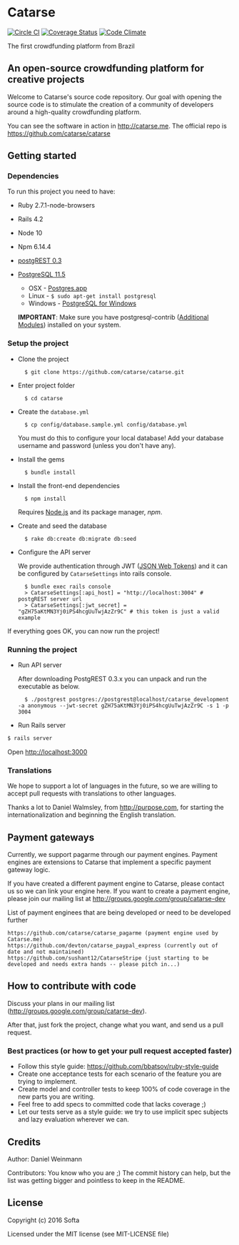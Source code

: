 # Catarse
[![Circle CI](https://circleci.com/gh/catarse/catarse/tree/master.svg?style=svg)](https://circleci.com/gh/zakirhossen23/catarse/tree/develop)
[![Coverage Status](https://coveralls.io/repos/catarse/catarse/badge.svg?branch=master)](https://coveralls.io/r/zakirhossen23/catarse?branch=develop)
[![Code Climate](https://codeclimate.com/github/catarse/catarse/badges/gpa.svg)](https://codeclimate.com/github/zakirhossen23/catarse)

The first crowdfunding platform from Brazil

## An open-source crowdfunding platform for creative projects

Welcome to Catarse's source code repository.
Our goal with opening the source code is to stimulate the creation of a community of developers around a high-quality crowdfunding platform.

You can see the software in action in http://catarse.me.
The official repo is https://github.com/catarse/catarse

## Getting started

### Dependencies

To run this project you need to have:

* Ruby 2.7.1-node-browsers

* Rails 4.2

* Node 10

* Npm 6.14.4

* [postgREST 0.3](https://github.com/begriffs/postgrest/releases/tag/v0.3.0.3)

* [PostgreSQL 11.5](http://www.postgresql.org/)
  * OSX - [Postgres.app](http://postgresapp.com/)
  * Linux - `$ sudo apt-get install postgresql`
  * Windows - [PostgreSQL for Windows](http://www.postgresql.org/download/windows/)

  **IMPORTANT**: Make sure you have postgresql-contrib ([Additional Modules](http://www.postgresql.org/docs/9.3/static/contrib.html)) installed on your system.

### Setup the project

* Clone the project

        $ git clone https://github.com/catarse/catarse.git

* Enter project folder

        $ cd catarse

* Create the `database.yml`

        $ cp config/database.sample.yml config/database.yml

    You must do this to configure your local database!
    Add your database username and password (unless you don't have any).

* Install the gems

        $ bundle install

* Install the front-end dependencies

        $ npm install

    Requires [Node.js](https://nodejs.org/download/) and its package manager, *npm*.

* Create and seed the database

        $ rake db:create db:migrate db:seed

* Configure the API server

	We provide authentication through JWT ([JSON Web Tokens](http://jwt.io/)) and it can be configured by `CatarseSettings` into rails console.

		$ bundle exec rails console
		> CatarseSettings[:api_host] = "http://localhost:3004" # postgREST server url
		> CatarseSettings[:jwt_secret] = "gZH75aKtMN3Yj0iPS4hcgUuTwjAzZr9C" # this token is just a valid example

If everything goes OK, you can now run the project!

### Running the project

* Run API server

	After downloading PostgREST 0.3.x you can unpack and run the executable as below.

		$ ./postgrest postgres://postgrest@localhost/catarse_development -a anonymous --jwt-secret gZH75aKtMN3Yj0iPS4hcgUuTwjAzZr9C -s 1 -p 3004

* Run Rails server
```bash
$ rails server
```

Open [http://localhost:3000](http://localhost:3000)

### Translations

We hope to support a lot of languages in the future, so we are willing to accept pull requests with translations to other languages.

Thanks a lot to Daniel Walmsley, from http://purpose.com, for starting the internationalization and beginning the English translation.

## Payment gateways

Currently, we support pagarme through our payment engines. Payment engines are extensions to Catarse that implement a specific payment gateway logic.

If you have created a different payment engine to Catarse, please contact us so we can link your engine here.
If you want to create a payment engine, please join our mailing list at http://groups.google.com/group/catarse-dev

  List of payment enginees that are being developed or need to be developed further

    https://github.com/catarse/catarse_pagarme (payment engine used by Catarse.me)
    https://github.com/devton/catarse_paypal_express (currently out of date and not maintained)
    https://github.com/sushant12/CatarseStripe (just starting to be developed and needs extra hands -- please pitch in...)

## How to contribute with code

Discuss your plans in our mailing list (http://groups.google.com/group/catarse-dev).

After that, just fork the project, change what you want, and send us a pull request.

### Best practices (or how to get your pull request accepted faster)

* Follow this style guide: https://github.com/bbatsov/ruby-style-guide
* Create one acceptance tests for each scenario of the feature you are trying to implement.
* Create model and controller tests to keep 100% of code coverage in the new parts you are writing.
* Feel free to add specs to committed code that lacks coverage ;)
* Let our tests serve as a style guide: we try to use implicit spec subjects and lazy evaluation wherever we can.

## Credits

Author: Daniel Weinmann

Contributors: You know who you are ;) The commit history can help, but the list was getting bigger and pointless to keep in the README.

## License

Copyright (c) 2016 Softa

Licensed under the MIT license (see MIT-LICENSE file)
